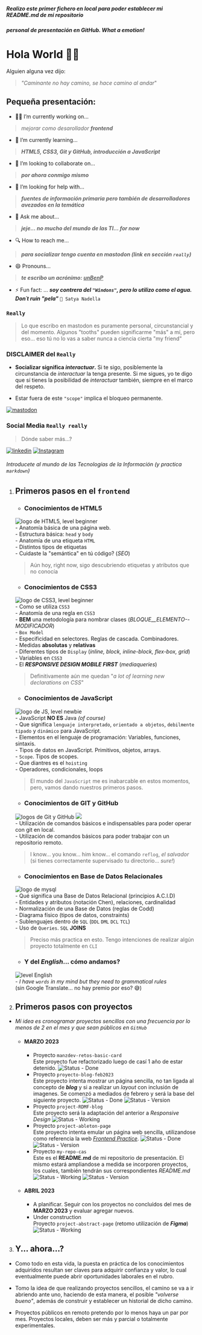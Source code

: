##### Realizo este primer fichero en local para poder establecer mi README.md de mi repositorio
##### personal de presentación en GitHub. What a emotion!

# Hola World 👋🙃

Alguien alguna vez dijo: 

>   <abbr title="frase de Antonio Machado" style="text-decoration:none;">_"Caminante no hay camino, se hace camino al andar_"</abbr>

<!-- # CarlosAStabile/CarlosAStabile** is a ✨ _special_ ✨ repository because its `README.md` (this file) appears on your GitHub profile. -->

<!-- # Here are some ideas to get you started: -->

## Pequeña presentación:

- 👷‍♂️ I’m currently working on...
> _mejorar como desarollador_ **_frontend_**

- 📖 I’m currently learning...
> **_HTML5, CSS3, Git y GitHub, introducción a JavaScript_**

- 👤 I’m looking to collaborate on...
> **_por ahora conmigo mismo_**

- 🤔 I’m looking for help with... 
> **_fuentes de información primaria pero también de desarrolladores avezados en la temática_**

- 💬 Ask me about... 
> **_jeje... no mucho del mundo de las TI... for now_**

- 🔍 How to reach me... 
> **_para socializar tengo cuenta en mastodon (link en sección `really`)_**

- 😄 Pronouns... 
> **_te escribo un acrónimo: 
<abbr title="unBrutoEnProgramacion" style="text-decoration:underline">unBenP_**</abbr>

- ⚡ Fun fact: ... **_soy contrera del `"Windons"`, pero lo utilizo como el agua. \
Don´t ruin "pela"_** `🤍 Satya Nadella`

### `Really`
> Lo que escribo en mastodon es puramente personal, circunstancial y del momento. Algunos "tooths" pueden significarme "más" a mí, pero eso... eso tú no lo vas a saber nunca a ciencia cierta "my friend"

### DISCLAIMER del `Really`
- **Socializar significa _interactuar_.** Si te sigo, posiblemente la circunstancia de _interactuar_ la tenga presente. Si me sigues, yo te digo que sí tienes la posibilidad de _interactuar_ también, siempre en el marco del respeto.

- Estar fuera de este `"scope"` implica el bloqueo permanente.

[![mastodon](https://img.shields.io/badge/MASTODON-socialize-blue?style=for-the-badge&logo=mastodon)](https://mastodon.social/@inJulCar23@mas.to)

### Social Media `Really really`
> Dónde saber más...?

[![linkedin](https://img.shields.io/badge/LINKEDIN-what%20I'm-informational?style=for-the-badge&logo=linkedin)](https://uy.linkedin.com/in/carlos-andr%C3%A9s-st%C3%A1bile-qfuy) 
[![Instagram](https://img.shields.io/badge/INSTAGRAM-how%20i%20look-red?style=for-the-badge&logo=instagram)](@car.sta.18)

###### Introducete al mundo de las Tecnologías de la Información (y practica `markdown`)

<!-- ## Un rostro universal con el cual me siento identificado:

![Este es Homero, le conoces, verdad?](./assets/imgs/HOMEROSS.png)
> Dónde está mi hamburgesa...? [^1]

[^1]: Frase celebre dicha por `Homero` cierto día de huelga en la planta del `Mrs. Burns` 😜 -->

1. ## Primeros pasos en el `frontend`

    - ### Conocimientos de HTML5
    ![logo de HTML5, level beginner](https://img.shields.io/badge/HTML5-beginner-brightgreen?style=for-the-badge&logo=html5) \
            - Anatomía básica de una página web. \
            - Estructura básica: `head` y `body` \
            - Anatomía de una etiqueta `HTML` \
            - Distintos tipos de etiquetas \
            - Cuidaste la "semántica" en tú código? (_SEO_)
    > Aún hoy, right now, sigo descubriendo etiquetas y atributos que no conocía

    - ### Conocimientos de CSS3
    ![logo de CSS3, level beginner](https://img.shields.io/badge/CSS3-beginner-brightgreen?style=for-the-badge&logo=css3) \
        - Como se utiliza `CSS3` \
        - Anatomía de una regla en `CSS3` \
        - **BEM** una metodología para nombrar clases (_BLOQUE__ELEMENTO--MODIFICADOR_) \
        - `Box Model` \
        - Especificidad en selectores. Reglas de cascada. Combinadores. \
        - Medidas **absolutas** y **relativas** \
        - Diferentes tipos de `Display` (_inline, block, inline-block, flex-box, grid_) \
        - Variables en `CSS3` \
        - El **_RESPONSIVE DESIGN MOBILE FIRST_** (_mediaqueries_)
    > Definitivamente aún me quedan "_a lot of learning new declarations on CSS_"

    - ### Conocimientos de JavaScript
    ![logo de JS, level newbie](https://img.shields.io/badge/JAVASCRIPT-newbie-brightgreen?style=for-the-badge&logo=javascript) \
        - JavaScript **NO ES** Java _(of course)_ \
        - Que significa `lenguaje interpretado`, `orientado a objetos`, `debilmente tipado` y `dinámico` para JavaScript. \
        - Elementos en el lenguaje de programación: Variables, funciones, sintaxis. \
        - Tipos de datos en JavaScript. Primitivos, objetos, arrays. \
        - `Scope`. Tipos de scopes. \
        - Que diantres es el `hoisting` \
        - Operadores, condicionales, loops
    > El mundo del `JavaScript` me es inabarcable en estos momentos, pero, vamos dando nuestros primeros pasos.

    - ### Conocimientos de GIT y GitHub
    ![logos de Git y GitHub](https://img.shields.io/badge/GIT-beginner-brightgreen?style=for-the-badge&logo=git) ![](https://img.shields.io/badge/GITHUB-newbie-brightgreen?style=for-the-badge&logo=github) \
        - Utilización de comandos básicos e indispensables para poder operar con git en local. \
        - Utilización de comandos básicos para poder trabajar con un repositorio remoto.
    > I know... you know... him know... el comando `reflog`, _el salvador_ (si tienes correctamente supervisado tu directorio... _sure!_)

    - ### Conocimientos en Base de Datos Relacionales
    ![logo de mysql](https://img.shields.io/badge/MYSQL-beginner-brightgreen?style=for-the-badge&logo=mysql&logoColor=white) \
        - Qué significa una Base de Datos Relacional (principios A.C.I.D) \
        - Entidades y atributos (notación Chen), relaciones, cardinalidad \
        - Normalización de una Base de Datos (reglas de Codd) \
        - Diagrama físico (tipos de datos, constraints) \
        - Sublenguajes dentro de `SQL` (`DDL` `DML` `DCL` `TCL`) \
        - Uso de `Queries`. `SQL` **JOINS**
    > Preciso más practica en esto. Tengo intenciones de realizar algún proyecto totalmente en `CLI`

    - ### Y del **_English_**... cómo andamos?
    ![level English](https://img.shields.io/badge/english%20MCER-A1-green?style=for-the-badge) \
        - _I have `words` in my mind but they need to grammatical rules_ \
        (sin Google Translate... no hay premio por eso? 😅)

2. ## Primeros pasos con proyectos
- _Mi idea es cronogramar proyectos sencillos con una frecuencia por lo menos de 2 en el mes y que sean públicos en `GitHub`_
    
    - #### MARZO 2023
        - Proyecto `manzdev-retos-basic-card` \
        Este proyecto fue refactorizado luego de casí 1 año de estar detenido.
        ![Status - Done](https://img.shields.io/badge/status-DONE-success?style=for-the-badge)
        - Proyecto `proyecto-blog-feb2023` \
        Este proyecto intenta mostrar un página sencilla, no tan ligada al concepto de **_blog_** y si a realizar un _layout_ con inclusión de imagenes. Se comenzó a mediados de febrero y será la base del siguiente proyecto.
        ![Status - Done](https://img.shields.io/badge/status-DONE-success?style=for-the-badge)
        ![Status - Version](https://img.shields.io/badge/version-0.1.1-green?style=for-the-badge)
        - Proyecto `project-RDMF-blog` \
        Este proyecto será la adaptación del anterior a _Responsive Design_
        ![Status - Working](https://img.shields.io/badge/status-WIP-important?style=for-the-badge)
        - Proyecto `project-ableton-page` \
        Este proyecto intenta emular un página web sencilla, utilizandose como referencia la web [_Frontend Practice_](https://www.frontendpractice.com/).
        ![Status - Done](https://img.shields.io/badge/status-DONE-success?style=for-the-badge)
        ![Status - Version](https://img.shields.io/badge/version-1.0.0-green?style=for-the-badge)
        - Proyecto `my-repo-cas` \
        Este es el **README.md** de mi repositorio de presentación. El mismo estará ampliandose a medida se incorporen proyectos, los cuales, también tendrán sus correspondientes _README.md_
        ![Status - Working](https://img.shields.io/badge/status-WIP%20month%20to%20month-informational?style=for-the-badge)
        ![Status - Version](https://img.shields.io/badge/version-1.1.1-informational?style=for-the-badge)

        <!-- CONTINUAR CONTINUAR y CONTINUAR, this is the way -->
    
    - #### ABRIL 2023
        - A planificar. Seguir con los proyectos no concluídos del mes de **MARZO 2023** y evaluar agregar nuevos.
        - Under construction \
        Proyecto `project-abstract-page` (retomo utilización de **_Figma_**) \
        ![Status - Working](https://img.shields.io/badge/status-WIP-important?style=for-the-badge)

3.  ## Y... ahora...?

 - Como todo en esta vida, la puesta en práctica de los conocimientos adquiridos resultan ser claves para adquirir confianza y valor, lo cual eventualmente puede abrir oportunidades laborales en el rubro.

 - Tomo la idea de que realizando proyectos sencillos, el camino se va a ir abriendo ante uno, haciendo de esta manera, el posible  _"volverse bueno"_, además de construir y establecer un historial de dicho camino.

 - Proyectos públicos en remoto pretendo por lo menos haya un par por mes. Proyectos locales, deben ser más y parcial o totalmente experimentales.

<!-- (UNDER CONSTRUCTION ⛏ ⚒) \
    - Como bien está explicado en mi `linkedin` contamos con una profesión de la cual me siento orgulloso, y tal vez en otro momento y/o circunstancia, pueda tratar de amalgamar el rubro y su funcionamiento con la **_Data Science_** -->

<!-- Se pretende los primeros 10 días de cada mes, actualizar este README.md
"this is the way..." -->